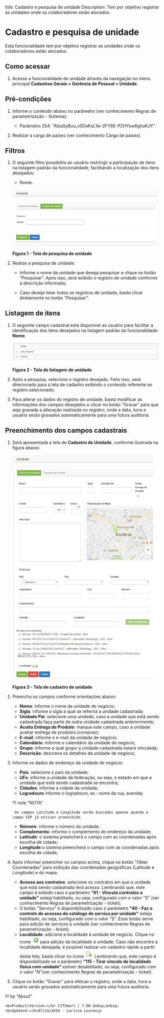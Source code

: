title: Cadastro e pesquisa de unidade
Description: Tem por objetivo registrar as unidades onde os colaboradores estão alocados. 
# Cadastro e pesquisa de unidade

Esta funcionalidade tem por objetivo registrar as unidades onde os colaboradores estão alocados.

Como acessar
--------------

1. Acesse a funcionalidade de unidade através da navegação no menu principal **Cadastros Gerais > Gerência de Pessoal > Unidade**.

Pré-condições
----------------

1. Informe o conteúdo abaixo no parâmetro (ver conhecimento Regras de parametrização - Sistema):

    - Parâmetro 254: "AIzaSyBuu_v0DeKsL1w-2FY6E-PZHYsw6ghuKJY".
    
2. Realizar a carga de países (ver conhecimento Carga de países).

Filtros
----------

1. O seguinte filtro possibilita ao usuário restringir a participação de itens na listagem padrão da funcionalidade, facilitando a 
localização dos itens desejados:

    - Nome.
    
    ![Pesquisa](images/uni-img1.jpg)
    
    **Figura 1 - Tela de pesquisa de unidade**
    
2. Realize a pesquisa de unidade:

    - Informe o nome da unidade que deseja pesquisar e clique no botão "Pesquisar". Após isso, será exibido o registro de unidade
    conforme a descrição informada;
    
    - Caso deseje listar todos os registros de unidade, basta clicar diretamente no botão "Pesquisar".
    
Listagem de itens
-------------------

1. O seguinte campo cadastral está disponível ao usuário para facilitar a identificação dos itens desejados na listagem padrão da
funcionalidade: **Nome**.

    ![Listagem](images/uni-img2.jpg)
    
    **Figura 2 - Tela de listagem de unidade**
    
2. Após a pesquisa, selecione o registro desejado. Feito isso, será direcionado para a tela de cadastro exibindo o conteúdo
referente ao registro selecionado;

3. Para alterar os dados do registro de unidade, basta modificar as informações dos campos desejados e clicar no botão "Gravar" 
para que seja gravada a alteração realizada no registro, onde a data, hora e usuário serão gravados automaticamente para uma 
futura auditoria.

Preenchimento dos campos cadastrais
------------------------------------

1. Será apresentada a tela de **Cadastro de Unidade**, conforme ilustrada na figura abaixo:

    ![Cadastro](images/uni-img3.jpg)
    
    **Figura 3 - Tela de cadastro de unidade**
    
2. Preencha os campos conforme orientações abaixo:

    - **Nome**: informe o nome da unidade de negócio;
    - **Sigla**: informe a sigla a qual se referirá a unidade cadastrada;
    - **Unidade Pai**: selecione uma unidade, caso a unidade que está sendo cadastrada faça parte de outra unidade cadastrada 
    anteriormente;
    - **Aceita Entrega de Produto**: marque este campo, caso a unidade aceitar entrega de produtos (compras);
    - **E-mail**: informe o e-mail da unidade de negócio;
    - **Calendário**: informe o calendário da unidade de negócio;
    - **Grupo**: informe a qual grupo a unidade cadastrada estará vinculada;
    - **Descrição**: descreva os detalhes da unidade de negócio;
    
3. Informe os dados de endereço da unidade de negócio:

    - **País**: selecione o país da unidade;
    - **UFs**: informe a unidade da federação, ou seja, o estado em que a unidade que está sendo cadastrada se encontra;
    - **Cidades**: informe a cidade da unidade;
    - **Logradouro** informe o logradouro, ex.: nome da rua, avenida;
    
    !!! note "NOTA"
    
        Os campos Latitude e Longitude serão buscados apenas quando o campo CEP já estiver preenchido.
        
    - **Número**: informe o número da unidade;
    - **Complemento**: informe o complemento do endereço da unidade;
    - **Latitude**: o sistema preencherá o campo com as coordenadas após escolha de cidade;
    - **Longitude**:o sistema preencherá o campo com as coordenadas após escolha de cidade;
    
4. Após informar preencher os campos acima, clique no botão "Obter Coordenadas" para exibição das coordenadas geográficas
(Latitude e Longitude) e do mapa.

    - **Acesso aos contratos**: selecione os contratos em que a unidade que está sendo cadastrada terá acesso. Lembrando que, 
    este campo é exibido caso o parâmetro **"61 - Vincula contratos a unidade"** esteja habilitado, ou seja, configurado com o
    valor "S" (ver conhecimento Regras de parametrização - ticket);
    - O botão "Serviço" é disponibilizado caso o parâmetro **"40 - Faz o controle de acessos do catálogo de serviço por unidade"**
    esteja habilitado, ou seja, configurado com o valor "S". Esse botão serve para adição de serviços à unidade (ver
    conhecimento Regras de parametrização - ticket);
    - **Localidade**: adicione a localidade à unidade de negócio. Clique no ícone ![simbolo](images/simb-mais.green.jpg) para 
    adição da localidade à unidade. Caso não encontre a localidade desejada, é possível realizar um cadastro rápido a partir 
    desta tela, basta clicar no ícone ![simbolo](images/simb-paper.jpg). Lembrando que, este campo é disponibilizado se o 
    parâmetro **"115 - Tirar vínculo de localidade física com unidade"** estiver desabilitado, ou seja, configurado com o valor
    "N"(ver conhecimento Regras de parametrização - ticket).
    
5. Clique no botão "Gravar" para efetuar o registro, onde a data, hora e usuário serão gravados automaticamente para uma futura 
auditoria.

!!! tip "About"

    <b>Product/Version:</b> CITSmart | 7.00 &nbsp;&nbsp;
    <b>Updated:</b>07/24/2019 - Larissa Lourenço

